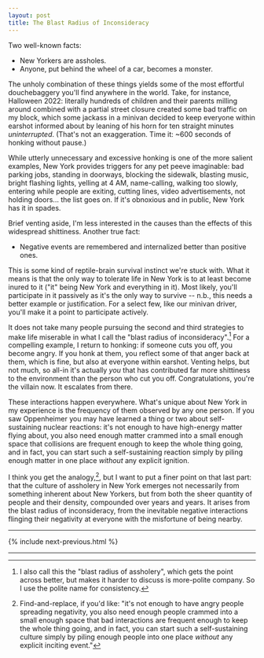 ```yaml
---
layout: post
title: The Blast Radius of Inconsideracy
---
```


Two well-known facts:

- New Yorkers are assholes.
- Anyone, put behind the wheel of a car, becomes a monster.

The unholy combination of these things yields some of the most effortful douchebaggery you'll find anywhere in the world. Take, for instance, Halloween 2022: literally hundreds of children and their parents milling around combined with a partial street closure created some bad traffic on my block, which some jackass in a minivan decided to keep everyone within earshot informed about by leaning of his horn for ten straight minutes _uninterrupted_. (That's not an exaggeration. Time it: ~600 seconds of honking without pause.)

While utterly unnecessary and excessive honking is one of the more salient examples, New York provides triggers for any pet peeve imaginable: bad parking jobs, standing in doorways, blocking the sidewalk, blasting music, bright flashing lights, yelling at 4 AM, name-calling, walking too slowly, entering while people are exiting, cutting lines, video advertisements, not holding doors... the list goes on. If it's obnoxious and in public, New York has it in spades.

Brief venting aside, I'm less interested in the causes than the effects of this widespread shittiness. Another true fact:

- Negative events are remembered and internalized better than positive ones.

This is some kind of reptile-brain survival instinct we're stuck with. What it means is that the only way to tolerate life in New York is to at least become inured to it ("it" being New York and everything in it). Most likely, you'll participate in it passively as it's the only way to survive -- n.b., this needs a better example or justification. For a select few, like our minivan driver, you'll make it a point to participate actively.

It does not take many people pursuing the second and third strategies to make life miserable in what I call the "blast radius of inconsideracy".[^1] For a compelling example, I return to honking: if someone cuts you off, you become angry. If you honk at them, you reflect some of that anger back at them, which is fine, but also at everyone within earshot. Venting helps, but not much, so all-in it's actually _you_ that has contributed far more shittiness to the environment than the person who cut you off. Congratulations, you're the villain now. It escalates from there.

These interactions happen everywhere. What's unique about New York in my experience is the frequency of them observed by any one person. If you saw Oppenheimer you may have learned a thing or two about self-sustaining nuclear reactions: it's not enough to have high-energy matter flying about, you also need enough matter crammed into a small enough space that collisions are frequent enough to keep the whole thing going, and in fact, you can start such a self-sustaining reaction simply by piling enough matter in one place _without_ any explicit ignition.

I think you get the analogy,[^2], but I want to put a finer point on that last part: that the culture of assholery in New York emerges not necessarily from something inherent about New Yorkers, but from both the sheer quantity of people and their density, compounded over years and years. It arises from the blast radius of inconsideracy, from the inevitable negative interactions flinging their negativity at everyone with the misfortune of being nearby.

-------------------------------------------------------------------------------

{% include next-previous.html %}

-------------------------------------------------------------------------------

[^1]: I also call this the "blast radius of assholery", which gets the point across better, but makes it harder to discuss is more-polite company. So I use the polite name for consistency.
[^2]: Find-and-replace, if you'd like: "it's not enough to have angry people spreading negativity, you also need enough people crammed into a small enough space that bad interactions are frequent enough to keep the whole thing going, and in fact, you can start such a self-sustaining culture simply by piling enough people into one place _without_ any explicit inciting event."
